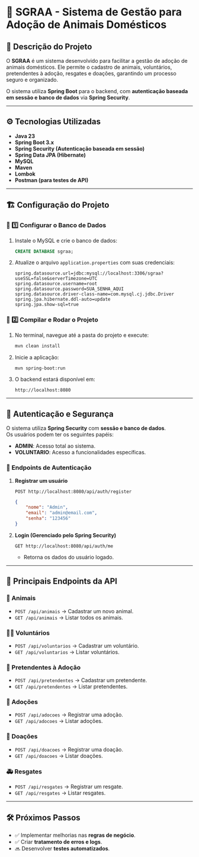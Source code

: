 # 🐾 SGRAA - Sistema de Gestão para Adoção de Animais Domésticos  

## 📌 Descrição do Projeto  
O **SGRAA** é um sistema desenvolvido para facilitar a gestão de adoção de animais domésticos. Ele permite o cadastro de animais, voluntários, pretendentes à adoção, resgates e doações, garantindo um processo seguro e organizado.  

O sistema utiliza **Spring Boot** para o backend, com **autenticação baseada em sessão e banco de dados** via **Spring Security**.  

---

## ⚙️ Tecnologias Utilizadas  

- **Java 23**  
- **Spring Boot 3.x**  
- **Spring Security (Autenticação baseada em sessão)**  
- **Spring Data JPA (Hibernate)**  
- **MySQL**  
- **Maven**  
- **Lombok**  
- **Postman (para testes de API)**  

---

## 🏗 Configuração do Projeto  

### 🔹 1️⃣ Configurar o Banco de Dados  
1. Instale o MySQL e crie o banco de dados:  
   ```sql
   CREATE DATABASE sgraa;
   ```
2. Atualize o arquivo `application.properties` com suas credenciais:  
   ```properties
   spring.datasource.url=jdbc:mysql://localhost:3306/sgraa?useSSL=false&serverTimezone=UTC
   spring.datasource.username=root
   spring.datasource.password=SUA_SENHA_AQUI
   spring.datasource.driver-class-name=com.mysql.cj.jdbc.Driver
   spring.jpa.hibernate.ddl-auto=update
   spring.jpa.show-sql=true
   ```

### 🔹 2️⃣ Compilar e Rodar o Projeto  
1. No terminal, navegue até a pasta do projeto e execute:  
   ```bash
   mvn clean install
   ```
2. Inicie a aplicação:  
   ```bash
   mvn spring-boot:run
   ```
3. O backend estará disponível em:  
   ```
   http://localhost:8080
   ```

---

## 🔐 Autenticação e Segurança  
O sistema utiliza **Spring Security** com **sessão e banco de dados**.  
Os usuários podem ter os seguintes papéis:  
- **ADMIN**: Acesso total ao sistema.  
- **VOLUNTARIO**: Acesso a funcionalidades específicas.  

### 🔹 Endpoints de Autenticação  
1. **Registrar um usuário**  
   ```http
   POST http://localhost:8080/api/auth/register
   ```
   ```json
   {
       "nome": "Admin",
       "email": "admin@email.com",
       "senha": "123456"
   }
   ```
2. **Login (Gerenciado pelo Spring Security)**  
   ```http
   GET http://localhost:8080/api/auth/me
   ```
   - Retorna os dados do usuário logado.

---

## 📌 Principais Endpoints da API  

### 🐶 Animais  
- `POST /api/animais` → Cadastrar um novo animal.  
- `GET /api/animais` → Listar todos os animais.  

### 💁‍♂️ Voluntários  
- `POST /api/voluntarios` → Cadastrar um voluntário.  
- `GET /api/voluntarios` → Listar voluntários.  

### 🏡 Pretendentes à Adoção  
- `POST /api/pretendentes` → Cadastrar um pretendente.  
- `GET /api/pretendentes` → Listar pretendentes.  

### 📜 Adoções  
- `POST /api/adocoes` → Registrar uma adoção.  
- `GET /api/adocoes` → Listar adoções.  

### 🎁 Doações  
- `POST /api/doacoes` → Registrar uma doação.  
- `GET /api/doacoes` → Listar doações.  

### 🚑 Resgates  
- `POST /api/resgates` → Registrar um resgate.  
- `GET /api/resgates` → Listar resgates.  

---

## 🛠 Próximos Passos  
- ✅ Implementar melhorias nas **regras de negócio**.  
- ✅ Criar **tratamento de erros e logs**.  
- 🔜 Desenvolver **testes automatizados**.  
